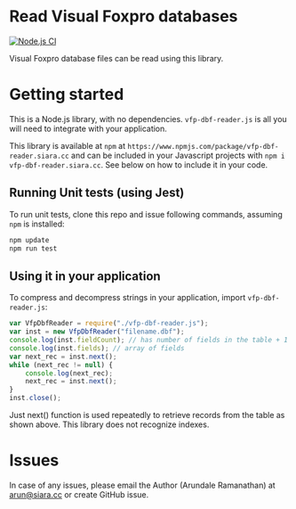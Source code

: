 # Read Visual Foxpro databases

[![Node.js CI](https://github.com/siara-cc/vfp-dbf-reader/actions/workflows/node.js.yml/badge.svg)](https://github.com/siara-cc/vfp-dbf-reader/actions/workflows/node.js.yml)

Visual Foxpro database files can be read using this library.

# Getting started

This is a Node.js library, with no dependencies.  `vfp-dbf-reader.js` is all you will need to integrate with your application.

This library is available at `npm` at `https://www.npmjs.com/package/vfp-dbf-reader.siara.cc` and can be included in your Javascript projects with `npm i vfp-dbf-reader.siara.cc`. See below on how to include it in your code.

## Running Unit tests (using Jest)

To run unit tests, clone this repo and issue following commands, assuming `npm` is installed:

```sh
npm update
npm run test
```

## Using it in your application

To compress and decompress strings in your application, import `vfp-dbf-reader.js`:

```Javascript
var VfpDbfReader = require("./vfp-dbf-reader.js");
var inst = new VfpDbfReader("filename.dbf");
console.log(inst.fieldCount); // has number of fields in the table + 1
console.log(inst.fields); // array of fields
var next_rec = inst.next();
while (next_rec != null) {
    console.log(next_rec);
    next_rec = inst.next();
}
inst.close();
```

Just next() function is used repeatedly to retrieve records from the table as shown above.  This library does not recognize indexes.

# Issues

In case of any issues, please email the Author (Arundale Ramanathan) at arun@siara.cc or create GitHub issue.
